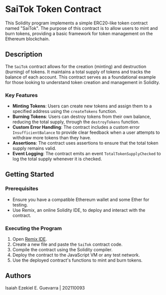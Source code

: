 # SaiTok Token Contract

This Solidity program implements a simple ERC20-like token contract named "SaiTok". The purpose of this contract is to allow users to mint and burn tokens, providing a basic framework for token management on the Ethereum blockchain.

## Description

The `SaiTok` contract allows for the creation (minting) and destruction (burning) of tokens. It maintains a total supply of tokens and tracks the balance of each account. This contract serves as a foundational example for those looking to understand token creation and management in Solidity.

### Key Features
- **Minting Tokens**: Users can create new tokens and assign them to a specified address using the `createTokens` function.
- **Burning Tokens**: Users can destroy tokens from their own balance, reducing the total supply, through the `destroyTokens` function.
- **Custom Error Handling**: The contract includes a custom error `InsufficientBalance` to provide clear feedback when a user attempts to withdraw more tokens than they have.
- **Assertions**: The contract uses assertions to ensure that the total token supply remains valid.
- **Event Logging**: The contract emits an event `TotalTokenSupplyChecked` to log the total supply whenever it is checked.

## Getting Started

### Prerequisites
- Ensure you have a compatible Ethereum wallet and some Ether for testing.
- Use Remix, an online Solidity IDE, to deploy and interact with the contract.

### Executing the Program

1. Open [Remix IDE](https://remix.ethereum.org/).
2. Create a new file and paste the `SaiTok` contract code.
3. Compile the contract using the Solidity compiler.
4. Deploy the contract to the JavaScript VM or any test network.
5. Use the deployed contract's functions to mint and burn tokens.

## Authors
Isaiah Ezekiel E. Guevarra | 202110093
